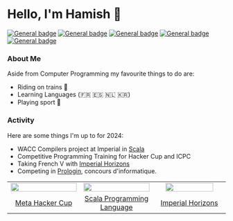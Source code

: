 # Hello, I'm Hamish 🙂
 [![General badge](https://img.shields.io/badge/Connect-With%20Me-3437eb?logo=linkedin)](https://uk.linkedin.com/in/hamish-starling-147859235)
 [![General badge](https://img.shields.io/badge/Compare-Streaks-0cb01d?logo=duolingo)](https://www.duolingo.com/u/215135135)
 [![General badge](https://img.shields.io/badge/Contact-Me-f00202?logo=gmail&labelColor=white)](mailto:hamishstarling@hotmail.co.uk)
 [![General badge](https://tinyurl.com/y4b24vw2)](https://open.kattis.com/users/hamish-starling)
 [![General badge](http://tinyurl.com/52xt5vuy)](https://codeforces.com/profile/Starswap)
 
### About Me
Aside from Computer Programming my favourite things to do are: 
- Riding on trains 🚈
- Learning Languages (🇫🇷 🇪🇸 🇳🇱 🇰🇷)
- Playing sport 🤽

### Activity
Here are some things I'm up to for 2024:</p>
<ul>
	<li>WACC Compilers project at Imperial in <a href="https://www.scala-lang.org/">Scala</a></li>
	<li>Competitive Programming Training for Hacker Cup and ICPC</li>
	<li>Taking French V with <a href="https://www.imperial.ac.uk/horizons/">Imperial Horizons</a></li>
	<li>Competing in <a href="https://prologin.org/about/contest">Prologin</a>, concours d'informatique.</li>
</ul>

<table>
	<tr>
		<td width="33%" style="text-align: center;">
			<img src="https://codeforces.com/predownloaded/70/6b/706b83380c0e3cf2db8d50e5d79d17ddc458751e.png" width=100% />
		</td>
		<td width="33%" style="text-align: center;">
			<img src="https://upload.wikimedia.org/wikipedia/commons/3/39/Scala-full-color.svg" width=100% />
		</td>
		<td width="33%" style="text-align: center;" align="center">
			<img src="https://github.com/starswap/starswap/assets/37508609/4cd6166c-c8a2-4051-91ea-75051bdc6614" width=85% />
		</td>
	</tr>
	<tr style="text-align: center;">
		<td align="center" width="33%"><a href="https://www.facebook.com/codingcompetitions/hacker-cup">Meta Hacker Cup</a></td>
		<td align="center" width="33%"><a href="https://www.scala-lang.org/">Scala Programming Language</a></td>
		<td align="center" width="33%"><a href="https://www.imperial.ac.uk/horizons/">Imperial Horizons</a></td>
	</tr>
</table>

<!--
#### Currently Reading
-->
<!--
**starswap/starswap** is a ✨ _special_ ✨ repository because its `README.md` (this file) appears on your GitHub profile.

Here are some ideas to get you started:

- 🔭 I’m currently working on ...
- 🌱 I’m currently learning ...
- 👯 I’m looking to collaborate on ...
- 🤔 I’m looking for help with ...
- 💬 Ask me about ...
- 📫 How to reach me: ...
- 😄 Pronouns: ...
- ⚡ Fun fact: ...
-->

